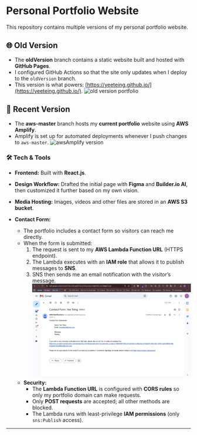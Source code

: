 # Personal Portfolio Website

This repository contains multiple versions of my personal portfolio website.

## 🌐 Old Version
- The **oldVersion** branch contains a static website built and hosted with **GitHub Pages**.
- I configured GitHub Actions so that the site only updates when I deploy to the `oldVersion` branch.
- This version is what powers: [https://yeeteing.github.io/](https://yeeteing.github.io/).
![old version portfolio](gitAssets/oldVersion-page.png)


## 🚀 Recent Version
- The **aws-master** branch hosts my **current portfolio** website using **AWS Amplify**.
- Amplify is set up for automated deployments whenever I push changes to `aws-master`.
![awsAmplify version](gitAssets/awsAmplify-version.gif)

### 🛠️ Tech & Tools
- **Frontend:** Built with **React.js**.  
- **Design Workflow:** Drafted the initial page with **Figma** and **Builder.io AI**, then customized it further based on my own vision.  
- **Media Hosting:** Images, videos and other files are stored in an **AWS S3 bucket**.  

- **Contact Form:**  
  - The portfolio includes a contact form so visitors can reach me directly.  
  - When the form is submitted:
    1. The request is sent to my **AWS Lambda Function URL** (HTTPS endpoint).  
    2. The Lambda executes with an **IAM role** that allows it to publish messages to **SNS**.  
    3. SNS then sends me an email notification with the visitor’s message.  
![contact form email](gitAssets/contactFormEmail.png)
  - **Security:**  
    - The **Lambda Function URL** is configured with **CORS rules** so only my portfolio domain can make requests.  
    - Only **POST requests** are accepted; all other methods are blocked.  
    - The Lambda runs with least-privilege **IAM permissions** (only `sns:Publish` access).  
---
